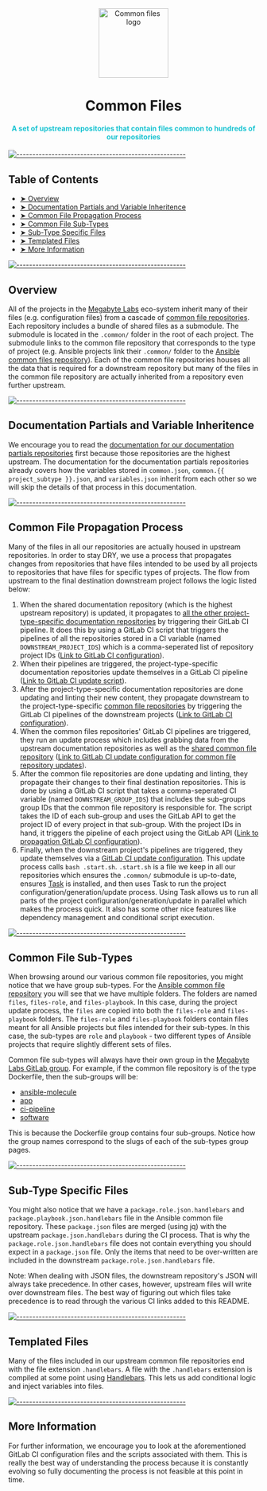 <div align="center">
  <center>
    <a href="https://gitlab.com/megabyte-labs/common">
      <img width="140" height="140" alt="Common files logo" src="https://gitlab.com/megabyte-labs/assets/-/raw/master/src/shared.png" />
    </a>
  </center>
</div>
<div align="center">
  <center><h1>Common Files</h1></center>
  <center><h4 style="color: #18c3d1;">A set of upstream repositories that contain files common to hundreds of our repositories</h4></center>
</div>

[![-----------------------------------------------------](https://gitlab.com/megabyte-labs/assets/-/raw/master/png/aqua-divider.png)](#table-of-contents)

## Table of Contents

- [➤ Overview](#overview)
- [➤ Documentation Partials and Variable Inheritence](#documentation-partials-and-variable-inheritence)
- [➤ Common File Propagation Process](#common-file-propagation-process)
- [➤ Common File Sub-Types](#common-file-sub-types)
- [➤ Sub-Type Specific Files](#sub-type-specific-files)
- [➤ Templated Files](#templated-files)
- [➤ More Information](#more-information)

[![-----------------------------------------------------](https://gitlab.com/megabyte-labs/assets/-/raw/master/png/aqua-divider.png)](#overview)

## Overview

All of the projects in the [Megabyte Labs](https://megabyte.space) eco-system inherit many of their files (e.g. configuration files) from a cascade of [common file repositories](https://gitlab.com/megabyte-labs/common). Each repository includes a bundle of shared files as a submodule. The submodule is located in the `.common/` folder in the root of each project. The submodule links to the common file repository that corresponds to the type of project (e.g. Ansible projects link their `.common/` folder to the [Ansible common files repository](https://gitlab.com/megabyte-labs/common/ansible)). Each of the common file repositories houses all the data that is required for a downstream repository but many of the files in the common file repository are actually inherited from a repository even further upstream.

[![-----------------------------------------------------](https://gitlab.com/megabyte-labs/assets/-/raw/master/png/aqua-divider.png)](#documentation-partials-and-variable-inheritence)

## Documentation Partials and Variable Inheritence

We encourage you to read the [documentation for our documentation partials repositories](https://gitlab.com/megabyte-labs/documentation/shared/-/blob/master/README.md) first because those repositories are the highest upstream. The documentation for the documentation partials repositories already covers how the variables stored in `common.json`, `common.{{ project_subtype }}.json`, and `variables.json` inherit from each other so we will skip the details of that process in this documentation.

[![-----------------------------------------------------](https://gitlab.com/megabyte-labs/assets/-/raw/master/png/aqua-divider.png)](#common-file-propagation-process)

## Common File Propagation Process

Many of the files in all our repositories are actually housed in upstream repositories. In order to stay DRY, we use a process that propagates changes from repositories that have files intended to be used by all projects to repositories that have files for specific types of projects. The flow from upstream to the final destination downstream project follows the logic listed below:

1. When the shared documentation repository (which is the highest upstream repository) is updated, it propagates to [all the other project-type-specific documentation repositories](https://gitlab.com/megabyte-labs/documentation) by triggering their GitLab CI pipeline. It does this by using a GitLab CI script that triggers the pipelines of all the repositories stored in a CI variable (named `DOWNSTREAM_PROJECT_IDS`) which is a comma-seperated list of repository project IDs ([Link to GitLab CI configuration](https://gitlab.com/megabyte-labs/ci/gitlab-ci-templates/-/blob/master/propagate/propagate-projects.gitlab-ci.yml)).
2. When their pipelines are triggered, the project-type-specific documentation repositories update themselves in a GitLab CI pipeline ([Link to GitLab CI update script](https://gitlab.com/megabyte-labs/ci/gitlab-ci-templates/-/blob/master/update/update-docs.gitlab-ci.yml)).
3. After the project-type-specific documentation repositories are done updating and linting their new content, they propagate downstream to the project-type-specific [common file repositories](https://gitlab.com/megabyte-labs/common) by triggering the GitLab CI pipelines of the downstream projects ([Link to GitLab CI configuration](https://gitlab.com/megabyte-labs/ci/gitlab-ci-templates/-/blob/master/propagate/propagate-projects.gitlab-ci.yml)).
4. When the common files repositories' GitLab CI pipelines are triggered, they run an update process which includes grabbing data from the upstream documentation repositories as well as the [shared common file repository](https://gitlab.com/megabyte-labs/common/shared) ([Link to GitLab CI update configuration for common file repository updates](https://gitlab.com/megabyte-labs/ci/gitlab-ci-templates/-/blob/master/update/update-common.gitlab-ci.yml)).
5. After the common file repositories are done updating and linting, they propagate their changes to their final destination repositories. This is done by using a GitLab CI script that takes a comma-seperated CI variable (named `DOWNSTREAM_GROUP_IDS`) that includes the sub-groups group IDs that the common file repository is responsible for. The script takes the ID of each sub-group and uses the GitLab API to get the project ID of every project in that sub-group. With the project IDs in hand, it triggers the pipeline of each project using the GitLab API ([Link to propagation GitLab CI configuration](https://gitlab.com/megabyte-labs/ci/gitlab-ci-templates/-/blob/master/propagate/propagate-groups.gitlab-ci.yml)).
6. Finally, when the downstream project's pipelines are triggered, they update themselves via a [GitLab CI update configuration](https://gitlab.com/megabyte-labs/ci/gitlab-ci-templates/-/blob/master/update/update-project.gitlab-ci.yml). This update process calls `bash .start.sh`. `.start.sh` is a file we keep in all our repositories which ensures the `.common/` submodule is up-to-date, ensures [Task](https://taskfile.dev/#/) is installed, and then uses Task to run the project configuration/generation/update process. Using Task allows us to run all parts of the project configuration/generation/update in parallel which makes the process quick. It also has some other nice features like dependency management and conditional script execution.

[![-----------------------------------------------------](https://gitlab.com/megabyte-labs/assets/-/raw/master/png/aqua-divider.png)](#common-file-sub-types)

## Common File Sub-Types

When browsing around our various common file repositories, you might notice that we have group sub-types. For the [Ansible common file repository](https://gitlab.com/megabyte-labs/common/ansible) you will see that we have multiple folders. The folders are named `files`, `files-role`, and `files-playbook`. In this case, during the project update process, the `files` are copied into both the `files-role` and `files-playbook` folders. The `files-role` and `files-playbook` folders contain files meant for all Ansible projects but files intended for their sub-types. In this case, the sub-types are `role` and `playbook` - two different types of Ansible projects that require slightly different sets of files.

Common file sub-types will always have their own group in the [Megabyte Labs GitLab group](https://gitlab.com/megabyte-labs). For example, if the common file repository is of the type Dockerfile, then the sub-groups will be:

- [ansible-molecule](https://gitlab.com/megabyte-labs/dockerfile/ansible-molecule)
- [app](https://gitlab.com/megabyte-labs/dockerfile/app)
- [ci-pipeline](https://gitlab.com/megabyte-labs/dockerfile/ci-pipeline)
- [software](https://gitlab.com/megabyte-labs/dockerfile/software)

This is because the Dockerfile group contains four sub-groups. Notice how the group names correspond to the slugs of each of the sub-types group pages.

[![-----------------------------------------------------](https://gitlab.com/megabyte-labs/assets/-/raw/master/png/aqua-divider.png)](#sub-type-specific-files)

## Sub-Type Specific Files

You might also notice that we have a `package.role.json.handlebars` and `package.playbook.json.handlebars` file in the Ansible common file repository. These `package.json` files are merged (using jq) with the upstream `package.json.handlebars` during the CI process. That is why the `package.role.json.handlebars` file does not contain everything you should expect in a `package.json` file. Only the items that need to be over-written are included in the downstream `package.role.json.handlebars` file.

Note: When dealing with JSON files, the downstream repository's JSON will always take precedence. In other cases, however, upstream files will write over downstream files. The best way of figuring out which files take precedence is to read through the various CI links added to this README.

[![-----------------------------------------------------](https://gitlab.com/megabyte-labs/assets/-/raw/master/png/aqua-divider.png)](#templated-files)

## Templated Files

Many of the files included in our upstream common file repositories end with the file extension `.handlebars`. A file with the `.handlebars` extension is compiled at some point using [Handlebars](https://handlebarsjs.com/). This lets us add conditional logic and inject variables into files.

[![-----------------------------------------------------](https://gitlab.com/megabyte-labs/assets/-/raw/master/png/aqua-divider.png)](#more-information)

## More Information

For further information, we encourage you to look at the aforementioned GitLab CI configuration files and the scripts associated with them. This is really the best way of understanding the process because it is constantly evolving so fully documenting the process is not feasible at this point in time.
